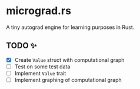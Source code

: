 # micrograd.rs

A tiny autograd engine for learning purposes in Rust.

## TODO ✨

- [x] Create `Value` struct with computational graph
- [ ] Test on some test data
- [ ] Implement `Value` trait
- [ ] Implement graphing of computational graph